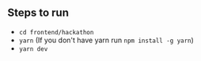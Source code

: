 ## Steps to run

- `cd frontend/hackathon`
- `yarn` (If you don't have yarn run `npm install -g yarn`)
- `yarn dev`